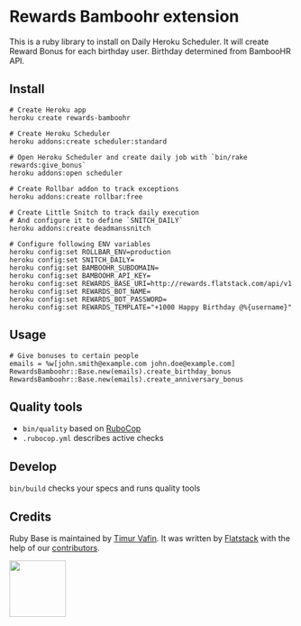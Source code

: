 # Rewards Bamboohr extension

This is a ruby library to install on Daily Heroku Scheduler.
It will create Reward Bonus for each birthday user.
Birthday determined from BambooHR API.

## Install

```
# Create Heroku app
heroku create rewards-bamboohr

# Create Heroku Scheduler
heroku addons:create scheduler:standard

# Open Heroku Scheduler and create daily job with `bin/rake rewards:give_bonus`
heroku addons:open scheduler

# Create Rollbar addon to track exceptions
heroku addons:create rollbar:free

# Create Little Snitch to track daily execution
# And configure it to define `SNITCH_DAILY`
heroku addons:create deadmanssnitch

# Configure following ENV variables
heroku config:set ROLLBAR_ENV=production
heroku config:set SNITCH_DAILY=
heroku config:set BAMBOOHR_SUBDOMAIN=
heroku config:set BAMBOOHR_API_KEY=
heroku config:set REWARDS_BASE_URI=http://rewards.flatstack.com/api/v1
heroku config:set REWARDS_BOT_NAME=
heroku config:set REWARDS_BOT_PASSWORD=
heroku config:set REWARDS_TEMPLATE="+1000 Happy Birthday @%{username}"
```

## Usage

```
# Give bonuses to certain people
emails = %w[john.smith@example.com john.doe@example.com]
RewardsBamboohr::Base.new(emails).create_birthday_bonus
RewardsBamboohr::Base.new(emails).create_anniversary_bonus
```

## Quality tools

* `bin/quality` based on [RuboCop](https://github.com/bbatsov/rubocop)
* `.rubocop.yml` describes active checks

## Develop

`bin/build` checks your specs and runs quality tools

## Credits

Ruby Base is maintained by [Timur Vafin](http://github.com/timurvafin).
It was written by [Flatstack](http://www.flatstack.com) with the help of our
[contributors](http://github.com/fs/ruby-base/contributors).


[<img src="http://www.flatstack.com/logo.svg" width="100"/>](http://www.flatstack.com)

